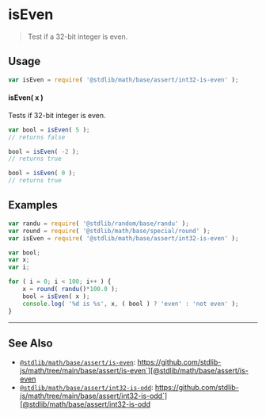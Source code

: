 <!--

@license Apache-2.0

Copyright (c) 2018 The Stdlib Authors.

Licensed under the Apache License, Version 2.0 (the "License");
you may not use this file except in compliance with the License.
You may obtain a copy of the License at

   http://www.apache.org/licenses/LICENSE-2.0

Unless required by applicable law or agreed to in writing, software
distributed under the License is distributed on an "AS IS" BASIS,
WITHOUT WARRANTIES OR CONDITIONS OF ANY KIND, either express or implied.
See the License for the specific language governing permissions and
limitations under the License.

-->

# isEven

> Test if a 32-bit integer is even.

<section class="usage">

## Usage

```javascript
var isEven = require( '@stdlib/math/base/assert/int32-is-even' );
```

#### isEven( x )

Tests if 32-bit integer is even.

```javascript
var bool = isEven( 5 );
// returns false

bool = isEven( -2 );
// returns true

bool = isEven( 0 );
// returns true
```

</section>

<!-- /.usage -->

<section class="notes">

</section>

<!-- /.notes -->

<section class="examples">

## Examples

<!-- eslint no-undef: "error" -->

```javascript
var randu = require( '@stdlib/random/base/randu' );
var round = require( '@stdlib/math/base/special/round' );
var isEven = require( '@stdlib/math/base/assert/int32-is-even' );

var bool;
var x;
var i;

for ( i = 0; i < 100; i++ ) {
    x = round( randu()*100.0 );
    bool = isEven( x );
    console.log( '%d is %s', x, ( bool ) ? 'even' : 'not even' );
}
```

</section>

<!-- /.examples -->

<!-- Section for related `stdlib` packages. Do not manually edit this section, as it is automatically populated. -->

<section class="related">

* * *

## See Also

-   [`@stdlib/math/base/assert/is-even`][@stdlib/math/base/assert/is-even]: https://github.com/stdlib-js/math/tree/main/base/assert/is-even`][@stdlib/math/base/assert/is-even
-   [`@stdlib/math/base/assert/int32-is-odd`][@stdlib/math/base/assert/int32-is-odd]: https://github.com/stdlib-js/math/tree/main/base/assert/int32-is-odd`][@stdlib/math/base/assert/int32-is-odd

</section>

<!-- /.related -->

<!-- Section for all links. Make sure to keep an empty line after the `section` element and another before the `/section` close. -->

<section class="links">

<!-- <related-links> -->

[@stdlib/math/base/assert/is-even]: https://github.com/stdlib-js/math/tree/main/base/assert/is-even

[@stdlib/math/base/assert/int32-is-odd]: https://github.com/stdlib-js/math/tree/main/base/assert/int32-is-odd

<!-- </related-links> -->

</section>

<!-- /.links -->
